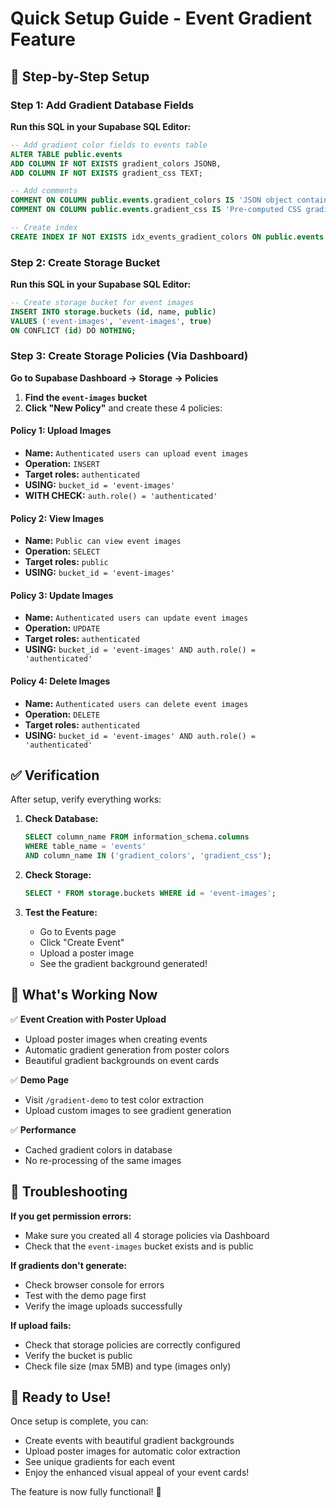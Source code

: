 # Quick Setup Guide - Event Gradient Feature

## 🚀 Step-by-Step Setup

### Step 1: Add Gradient Database Fields

**Run this SQL in your Supabase SQL Editor:**

```sql
-- Add gradient color fields to events table
ALTER TABLE public.events 
ADD COLUMN IF NOT EXISTS gradient_colors JSONB,
ADD COLUMN IF NOT EXISTS gradient_css TEXT;

-- Add comments
COMMENT ON COLUMN public.events.gradient_colors IS 'JSON object containing extracted color palette (vibrant, muted, darkVibrant, etc.)';
COMMENT ON COLUMN public.events.gradient_css IS 'Pre-computed CSS gradient string for performance';

-- Create index
CREATE INDEX IF NOT EXISTS idx_events_gradient_colors ON public.events USING GIN (gradient_colors);
```

### Step 2: Create Storage Bucket

**Run this SQL in your Supabase SQL Editor:**

```sql
-- Create storage bucket for event images
INSERT INTO storage.buckets (id, name, public)
VALUES ('event-images', 'event-images', true)
ON CONFLICT (id) DO NOTHING;
```

### Step 3: Create Storage Policies (Via Dashboard)

**Go to Supabase Dashboard → Storage → Policies**

1. **Find the `event-images` bucket**
2. **Click "New Policy"** and create these 4 policies:

#### Policy 1: Upload Images
- **Name:** `Authenticated users can upload event images`
- **Operation:** `INSERT`
- **Target roles:** `authenticated`
- **USING:** `bucket_id = 'event-images'`
- **WITH CHECK:** `auth.role() = 'authenticated'`

#### Policy 2: View Images
- **Name:** `Public can view event images`
- **Operation:** `SELECT`
- **Target roles:** `public`
- **USING:** `bucket_id = 'event-images'`

#### Policy 3: Update Images
- **Name:** `Authenticated users can update event images`
- **Operation:** `UPDATE`
- **Target roles:** `authenticated`
- **USING:** `bucket_id = 'event-images' AND auth.role() = 'authenticated'`

#### Policy 4: Delete Images
- **Name:** `Authenticated users can delete event images`
- **Operation:** `DELETE`
- **Target roles:** `authenticated`
- **USING:** `bucket_id = 'event-images' AND auth.role() = 'authenticated'`

## ✅ Verification

After setup, verify everything works:

1. **Check Database:**
   ```sql
   SELECT column_name FROM information_schema.columns 
   WHERE table_name = 'events' 
   AND column_name IN ('gradient_colors', 'gradient_css');
   ```

2. **Check Storage:**
   ```sql
   SELECT * FROM storage.buckets WHERE id = 'event-images';
   ```

3. **Test the Feature:**
   - Go to Events page
   - Click "Create Event"
   - Upload a poster image
   - See the gradient background generated!

## 🎯 What's Working Now

✅ **Event Creation with Poster Upload**
- Upload poster images when creating events
- Automatic gradient generation from poster colors
- Beautiful gradient backgrounds on event cards

✅ **Demo Page**
- Visit `/gradient-demo` to test color extraction
- Upload custom images to see gradient generation

✅ **Performance**
- Cached gradient colors in database
- No re-processing of the same images

## 🐛 Troubleshooting

**If you get permission errors:**
- Make sure you created all 4 storage policies via Dashboard
- Check that the `event-images` bucket exists and is public

**If gradients don't generate:**
- Check browser console for errors
- Test with the demo page first
- Verify the image uploads successfully

**If upload fails:**
- Check that storage policies are correctly configured
- Verify the bucket is public
- Check file size (max 5MB) and type (images only)

## 🎨 Ready to Use!

Once setup is complete, you can:
- Create events with beautiful gradient backgrounds
- Upload poster images for automatic color extraction
- See unique gradients for each event
- Enjoy the enhanced visual appeal of your event cards!

The feature is now fully functional! 🚀





